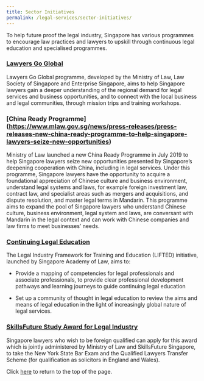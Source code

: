 ```yaml
---
title: Sector Initiatives
permalink: /legal-services/sector-initiatives/
---
```



To help future proof the legal industry, Singapore has various programmes to encourage law practices and lawyers to upskill through continuous legal education and specialised programmes.
 

### [Lawyers Go Global](https://www.lawsociety.org.sg/for-lawyers/going-global/)

Lawyers Go Global programme, developed by the Ministry of Law, Law Society of Singapore and Enterprise Singapore, aims to help Singapore lawyers gain a deeper understanding of the regional demand for legal services and business opportunities, and to connect with the local business and legal communities, through mission trips and training workshops.  

### [China Ready Programme] (https://www.mlaw.gov.sg/news/press-releases/press-releases-new-china-ready-programme-to-help-singapore-lawyers-seize-new-opportunities)

Ministry of Law launched a new China Ready Programme in July 2019 to help Singapore lawyers seize new opportunities presented by Singapore’s deepening cooperation with China, including in legal services. Under this programme, Singapore lawyers have the opportunity to acquire a foundational appreciation of Chinese culture and business environment, understand legal systems and laws, for example foreign investment law, contract law, and specialist areas such as mergers and acquisitions, and dispute resolution, and master legal terms in Mandarin. This programme aims to expand the pool of Singapore lawyers who understand Chinese culture, business environment, legal system and laws, are conversant with Mandarin in the legal context and can work with Chinese companies and law firms to meet businesses’ needs.

### [Continuing Legal Education](https://www.sal.org.sg/lifted)

The Legal Industry Framework for Training and Education (LIFTED) initiative, launched by Singapore Academy of Law, aims to:

- Provide a mapping of competencies for legal professionals and associate professionals, to provide clear professional development pathways and learning journeys to guide continuing legal education
   
- Set up a community of thought in legal education to review the aims and means of legal education in the light of increasingly global nature of legal services.

### [SkillsFuture Study Award for Legal Industry](https://programmes.myskillsfuture.sg/Portal/ProgramDetails.aspx?ProgID=P00000059) 

Singapore lawyers who wish to be foreign qualified can apply for this award which is jointly administered by Ministry of Law and SkillsFuture Singapore, to take the New York State Bar Exam and the Qualified Lawyers Transfer Scheme (for qualification as solicitors in England and Wales). 

Click [here](*TOP) to return to the top of the page.
